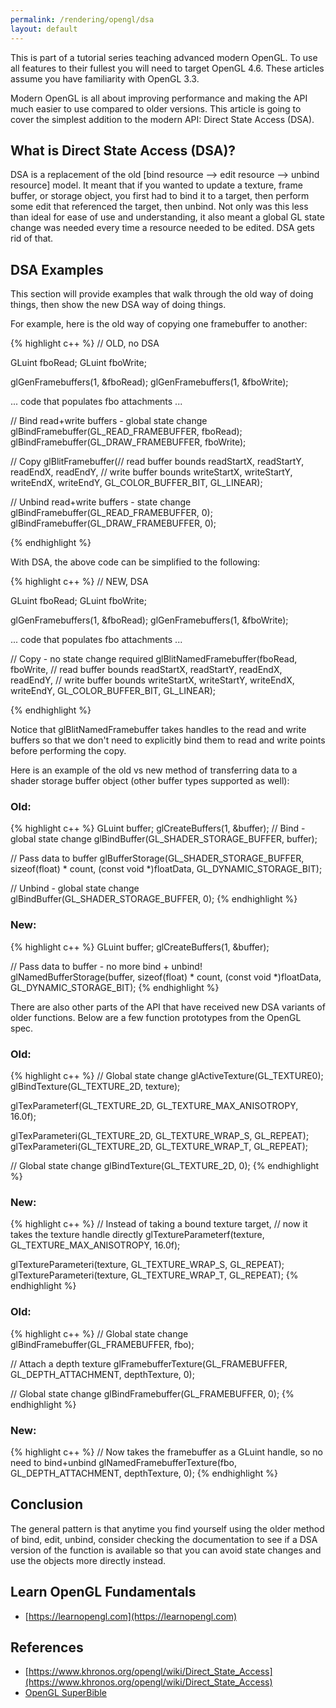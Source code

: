 ```yaml
---
permalink: /rendering/opengl/dsa
layout: default
---
```


This is part of a tutorial series teaching advanced modern OpenGL. To use all features to their fullest you will need to target OpenGL 4.6. These articles assume you have familiarity with OpenGL 3.3.

Modern OpenGL is all about improving performance and making the API much easier to use compared to older versions. This article is going to cover the simplest addition to the modern API: Direct State Access (DSA).

## What is Direct State Access (DSA)?

DSA is a replacement of the old [bind resource --> edit resource --> unbind resource] model. It meant that if you wanted to update a texture, frame buffer, or storage object, you first had to bind it to a target, then perform some edit that referenced the target, then unbind. Not only was this less than ideal for ease of use and understanding, it also meant a global GL state change was needed every time a resource needed to be edited. DSA gets rid of that.

## DSA Examples

This section will provide examples that walk through the old way of doing things, then show the new DSA way of doing things.

For example, here is the old way of copying one framebuffer to another:

{% highlight c++ %}
// OLD, no DSA

GLuint fboRead;
GLuint fboWrite;

glGenFramebuffers(1, &fboRead);
glGenFramebuffers(1, &fboWrite);

... code that populates fbo attachments ...

// Bind read+write buffers - global state change
glBindFramebuffer(GL_READ_FRAMEBUFFER, fboRead);
glBindFramebuffer(GL_DRAW_FRAMEBUFFER, fboWrite);

// Copy
glBlitFramebuffer(// read buffer bounds
                  readStartX, readStartY, readEndX, readEndY,
                  // write buffer bounds
                  writeStartX, writeStartY, writeEndX, writeEndY,
                  GL_COLOR_BUFFER_BIT, GL_LINEAR);

// Unbind read+write buffers - state change
glBindFramebuffer(GL_READ_FRAMEBUFFER, 0);
glBindFramebuffer(GL_DRAW_FRAMEBUFFER, 0);

{% endhighlight %}

With DSA, the above code can be simplified to the following:

{% highlight c++ %}
// NEW, DSA

GLuint fboRead;
GLuint fboWrite;

glGenFramebuffers(1, &fboRead);
glGenFramebuffers(1, &fboWrite);

... code that populates fbo attachments ...

// Copy - no state change required
glBlitNamedFramebuffer(fboRead, fboWrite, 
                       // read buffer bounds
                       readStartX, readStartY, readEndX, readEndY,
                       // write buffer bounds
                       writeStartX, writeStartY, writeEndX, writeEndY,
                       GL_COLOR_BUFFER_BIT, GL_LINEAR);

{% endhighlight %}

Notice that glBlitNamedFramebuffer takes handles to the read and write buffers so that we don't need to explicitly bind them to read and write points before performing the copy.

Here is an example of the old vs new method of transferring data to a shader storage buffer object (other buffer types supported as well):

### **Old:**
{% highlight c++ %}
GLuint buffer;
glCreateBuffers(1, &buffer);
// Bind - global state change
glBindBuffer(GL_SHADER_STORAGE_BUFFER, buffer);

// Pass data to buffer
glBufferStorage(GL_SHADER_STORAGE_BUFFER, 
                sizeof(float) * count, (const void *)floatData, 
                GL_DYNAMIC_STORAGE_BIT);

// Unbind - global state change
glBindBuffer(GL_SHADER_STORAGE_BUFFER, 0);
{% endhighlight %}

### **New:**
{% highlight c++ %}
GLuint buffer;
glCreateBuffers(1, &buffer);

// Pass data to buffer - no more bind + unbind!
glNamedBufferStorage(buffer, 
                     sizeof(float) * count, (const void *)floatData, 
                     GL_DYNAMIC_STORAGE_BIT);
{% endhighlight %}

There are also other parts of the API that have received new DSA variants of older functions. Below are a few function prototypes from the OpenGL spec.

### **Old:**
{% highlight c++ %}
// Global state change
glActiveTexture(GL_TEXTURE0);
glBindTexture(GL_TEXTURE_2D, texture);

glTexParameterf(GL_TEXTURE_2D, GL_TEXTURE_MAX_ANISOTROPY, 16.0f);

glTexParameteri(GL_TEXTURE_2D, GL_TEXTURE_WRAP_S, GL_REPEAT);
glTexParameteri(GL_TEXTURE_2D, GL_TEXTURE_WRAP_T, GL_REPEAT);

// Global state change
glBindTexture(GL_TEXTURE_2D, 0);
{% endhighlight %}

### **New:**
{% highlight c++ %}
// Instead of taking a bound texture target, 
// now it takes the texture handle directly
glTextureParameterf(texture, GL_TEXTURE_MAX_ANISOTROPY, 16.0f);

glTextureParameteri(texture, GL_TEXTURE_WRAP_S, GL_REPEAT);
glTextureParameteri(texture, GL_TEXTURE_WRAP_T, GL_REPEAT);
{% endhighlight %}

### **Old:**
{% highlight c++ %}
// Global state change
glBindFramebuffer(GL_FRAMEBUFFER, fbo);

// Attach a depth texture
glFramebufferTexture(GL_FRAMEBUFFER, GL_DEPTH_ATTACHMENT, depthTexture, 0);

// Global state change
glBindFramebuffer(GL_FRAMEBUFFER, 0);
{% endhighlight %}

### **New:**
{% highlight c++ %}
// Now takes the framebuffer as a GLuint handle, so no need to bind+unbind
glNamedFramebufferTexture(fbo, GL_DEPTH_ATTACHMENT, depthTexture, 0);
{% endhighlight %}

## Conclusion

The general pattern is that anytime you find yourself using the older method of bind, edit, unbind, consider checking the documentation to see if a DSA version of the function is available so that you can avoid state changes and use the objects more directly instead.

## Learn OpenGL Fundamentals
* [https://learnopengl.com](https://learnopengl.com)

## References
* [https://www.khronos.org/opengl/wiki/Direct_State_Access](https://www.khronos.org/opengl/wiki/Direct_State_Access)
* [OpenGL SuperBible](https://www.amazon.com/OpenGL-Superbible-Comprehensive-Tutorial-Reference/dp/0672337479)